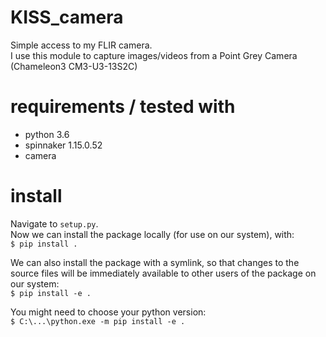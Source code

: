 # KISS_camera
Simple access to my FLIR camera.  
I use this module to capture images/videos from a Point Grey Camera (Chameleon3 CM3-U3-13S2C)

# requirements / tested with
- python 3.6
- spinnaker 1.15.0.52
- camera

# install
Navigate to `setup.py`.  
Now we can install the package locally (for use on our system), with:  
`$ pip install .`

We can also install the package with a symlink, so that changes to the source files will be immediately available to other users of the package on our system:  
`$ pip install -e .`

You might need to choose your python version:  
`$ C:\...\python.exe -m pip install -e .`